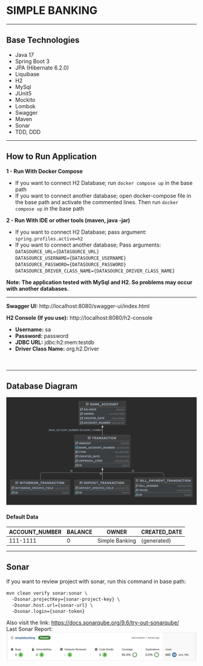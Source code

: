 # SIMPLE BANKING

---
## Base Technologies
- Java 17
- Spring Boot 3
- JPA (Hibernate 6.2.0)
- Liquibase
- H2
- MySql
- JUnit5
- Mockito
- Lombok
- Swagger
- Maven
- Sonar
- TDD, DDD
---

## How to Run Application

**1 - Run With Docker Compose**<br>
* If you want to connect H2 Database; run `docker compose up` in the base path
* If you want to connect another database; open docker-compose file in the base path and activate the commented lines. Then run `docker compose up` in the base path


**2 - Run With IDE or other tools (maven, java -jar)**<br>
* If you want to connect H2 Database; pass argument: `spring.profiles.active=h2` <br>
* If you want to connect another database; Pass arguments:<br>
`DATASOURCE_URL={DATASOURCE_URL}`<br>
`DATASOURCE_USERNAME={DATASOURCE_USERNAME}`<br>
`DATASOURCE_PASSWORD={DATASOURCE_PASSWORD}`<br>
`DATASOURCE_DRIVER_CLASS_NAME={DATASOURCE_DRIVER_CLASS_NAME}`<br>


**Note: The application tested with MySql and H2. So problems may occur with another databases.**

---
**Swagger UI:** http://localhost:8080/swagger-ui/index.html


**H2 Console (If you use):** http://localhost:8080/h2-console
- **Username:** sa<br>
- **Password:** password<br>
- **JDBC URL:** jdbc:h2:mem:testdb<br>
- **Driver Class Name:** org.h2.Driver<br>
<br><br>
---

## Database Diagram

![db-diagram.png](db-diagram.png)
#### Default Data
| ACCOUNT_NUMBER | BALANCE | OWNER          | CREATED_DATE |
|----------------|---------|----------------|--------------|
| 111-1111       | 0       | Simple Banking | {generated}  |

---

## Sonar

If you want to review project with sonar, run this command in base path:
```
mvn clean verify sonar:sonar \                                                                                            
  -Dsonar.projectKey={sonar-project-key} \
  -Dsonar.host.url={sonar-url} \
  -Dsonar.login={sonar-token}
```
Also visit the link: https://docs.sonarqube.org/9.6/try-out-sonarqube/
<br>Last Sonar Report:
![sonar.png](sonar.png)
